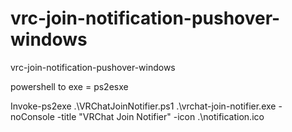 # vrc-join-notification-pushover-windows
vrc-join-notification-pushover-windows

powershell to exe = ps2esxe

Invoke-ps2exe .\VRChatJoinNotifier.ps1 .\vrchat-join-notifier.exe -noConsole -title "VRChat Join Notifier" -icon .\notification.ico
